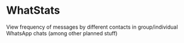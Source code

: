 # WhatStats
View frequency of messages by different contacts in group/individual WhatsApp chats (among other planned stuff)
